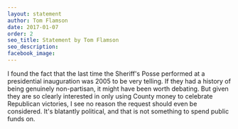 ```yaml
---
layout: statement
author: Tom Flamson
date: 2017-01-07
order: 2
seo_title: Statement by Tom Flamson
seo_description:
facebook_image:
---
```


I found the fact that the last time the Sheriff's Posse performed at a presidential inauguration was 2005 to be very telling. If they had a history of being genuinely non-partisan, it might have been worth debating. But given they are so clearly interested in only using County money to celebrate Republican victories, I see no reason the request should even be considered. It's blatantly political, and that is not something to spend public funds on.

